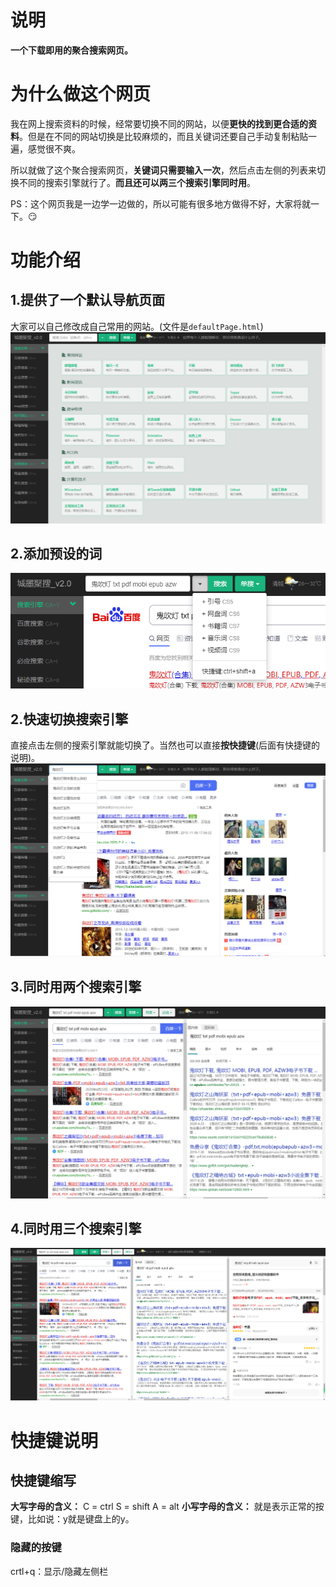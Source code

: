 # 说明

**一个下载即用的聚合搜索网页。**

# 为什么做这个网页

我在网上搜索资料的时候，经常要切换不同的网站，以便**更快的找到更合适的资料**。但是在不同的网站切换是比较麻烦的，而且关键词还要自己手动复制粘贴一遍，感觉很不爽。

所以就做了这个聚合搜索网页，**关键词只需要输入一次**，然后点击左侧的列表来切换不同的搜索引擎就行了。**而且还可以两三个搜索引擎同时用**。

PS：这个网页我是一边学一边做的，所以可能有很多地方做得不好，大家将就一下。:smirk:

# 功能介绍

## 1.提供了一个默认导航页面
大家可以自己修改成自己常用的网站。(文件是`defaultPage.html`)
![](ScreenShot/CHmSearch-01.png)

## 2.添加预设的词
![](ScreenShot/CHmSearch-02-1.png)

## 2.快速切换搜索引擎
直接点击左侧的搜索引擎就能切换了。当然也可以直接**按快捷键**(后面有快捷键的说明)。
![](ScreenShot/CHmSearch-02.png)

## 3.同时用两个搜索引擎
![](ScreenShot/CHmSearch-03.png)

## 4.同时用三个搜索引擎
![](ScreenShot/CHmSearch-04.png)

# 快捷键说明
## 快捷键缩写
**大写字母的含义：**
C = ctrl
S = shift
A = alt
**小写字母的含义：**
就是表示正常的按键，比如说：y就是键盘上的y。

### 隐藏的按键
crtl+q：显示/隐藏左侧栏
